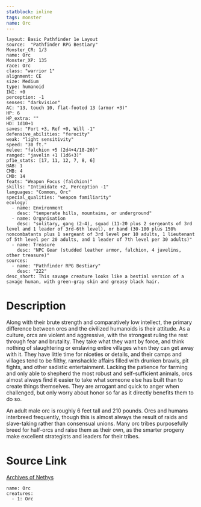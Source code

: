 ```yaml
---
statblock: inline
tags: monster
name: Orc
---
```

```statblock
layout: Basic Pathfinder 1e Layout
source:  "Pathfinder RPG Bestiary"
Monster_CR: 1/3
name: Orc
Monster_XP: 135
race: Orc
class: "warrior 1"
alignment: CE
size: Medium
type: humanoid
INI: +0
perception: -1
senses: "darkvision"
AC: "13, touch 10, flat-footed 13 (armor +3)"
HP: 6
HP_extra: ""
HD: 1d10+1
saves: "Fort +3, Ref +0, Will -1"
defensive_abilities: "ferocity"
weak: "light sensitivity"
speed: "30 ft."
melee: "falchion +5 (2d4+4/18-20)"
ranged: "javelin +1 (1d6+3)"
pf1e_stats: [17, 11, 12, 7, 8, 6]
BAB: 1
CMB: 4
CMD: 14
feats: "Weapon Focus (falchion)"
skills: "Intimidate +2, Perception -1"
languages: "Common, Orc"
special_qualities: "weapon familiarity"
ecology:
  - name: Environment
    desc: "temperate hills, mountains, or underground"
  - name: Organisation
    desc: "solitary, gang (2-4), squad (11-20 plus 2 sergeants of 3rd level and 1 leader of 3rd-6th level), or band (30-100 plus 150% noncombatants plus 1 sergeant of 3rd level per 10 adults, 1 lieutenant of 5th level per 20 adults, and 1 leader of 7th level per 30 adults)"
  - name: Treasure
    desc: "NPC Gear (studded leather armor, falchion, 4 javelins, other treasure)"
sources:
  - name: "Pathfinder RPG Bestiary"
    desc: "222"
desc_short: This savage creature looks like a bestial version of a savage human, with green-gray skin and greasy black hair.
```
# Description
Along with their brute strength and comparatively low intellect, the primary difference between orcs and the civilized humanoids is their attitude. As a culture, orcs are violent and aggressive, with the strongest ruling the rest through fear and brutality. They take what they want by force, and think nothing of slaughtering or enslaving entire villages when they can get away with it. They have little time for niceties or details, and their camps and villages tend to be filthy, ramshackle affairs filled with drunken brawls, pit fights, and other sadistic entertainment. Lacking the patience for farming and only able to shepherd the most robust and self-sufficient animals, orcs almost always find it easier to take what someone else has built than to create things themselves. They are arrogant and quick to anger when challenged, but only worry about honor so far as it directly benefits them to do so.

An adult male orc is roughly 6 feet tall and 210 pounds. Orcs and humans interbreed frequently, though this is almost always the result of raids and slave-taking rather than consensual unions. Many orc tribes purposefully breed for half-orcs and raise them as their own, as the smarter progeny make excellent strategists and leaders for their tribes.
# Source Link
[Archives of Nethys](https://aonprd.com/MonsterDisplay.aspx?ItemName=Orc)
```encounter-table
name: Orc
creatures:
  - 1: Orc
```
